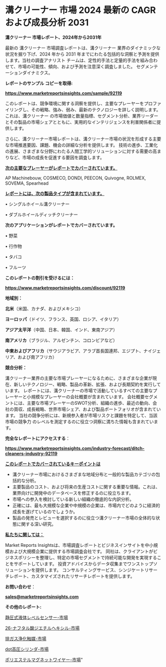 # 溝クリーナー 市場 2024 最新の CAGR および成長分析 2031

<strong>溝クリーナー 市場レポート、2024年から2031年</strong>

最新の 溝クリーナー 市場調査レポートは、溝クリーナー 業界のダイナミックな状況を掘り下げ、2024 年から 2031 年までにわたる包括的な洞察と予測を提供します。当社の調査アナリスト チームは、定性的手法と定量的手法を組み合わせて、市場の可能性、傾向、および予測を注意深く調査しました。 セグメンテーションダイナミクス。



<strong>レポートのサンプル コピーを取得:</strong> <a href=https://www.marketreportsinsights.com/sample/92119>

<strong><u>https://www.marketreportsinsights.com/sample/92119</u></strong></a>

このレポートは、競争環境に関する洞察を提供し、主要なプレーヤーをプロファイリングし、その戦略、強み、弱み、最新のテクノロジーを詳しく説明します。 これは、溝クリーナー の市場価値と数量指標、セグメント分析、業界リーダーとその製品の市場シェアとともに、実用的なインテリジェンスを利害関係者に提供します。

さらに、溝クリーナー市場レポートは、溝クリーナー市場の状況を形成する主要な市場推進要因、課題、機会の詳細な分析を提供します。 技術の進歩、工業化の進展、さまざまな分野にわたる人間工学的ソリューションに対する需要の高まりなど、市場の成長を促進する要因を調査します。



<strong><u>次の主要なプレーヤーがレポートでカバーされています。</u></strong>

AP Machinebouw, COSMECO, DONDI, PEECON, Quivogne, ROLMEX, SOVEMA, Spearhead



<strong><u><b>レポートには、次の製品タイプが含まれています。</b></u></strong>

• シングルホイール溝クリーナー

• ダブルホイールディッチクリーナー



<strong><b>次のアプリケーションがレポートでカバーされています。</b></strong>

• 野菜

• 行作物

• タバコ

• フルーツ



<strong><b>このレポートの割引を受けるには：</b></strong><a href=https://www.marketreportsinsights.com/discount/92119>

<strong><u>https://www.marketreportsinsights.com/discount/92119</u></strong></a>



<strong>地域別：</strong>



<strong>北米</strong>（米国、カナダ、およびメキシコ）



<strong>ヨーロッパ</strong>（ドイツ、フランス、英国、ロシア、イタリア）



<strong>アジア太平洋</strong>（中国、日本、韓国、インド、東南アジア）



<strong>南アメリカ</strong>（ブラジル、アルゼンチン、コロンビアなど）



<strong>中東およびアフリカ</strong>（サウジアラビア、アラブ首長国連邦、エジプト、ナイジェリア、および南アフリカ）



<strong>競合分析：</strong>

溝クリーナー業界の主要な市場プレーヤーになるために、さまざまな企業が現在、新しいテクノロジー、戦略、製品の革新、拡張、および長期契約を実行しています。 レポートには、溝クリーナーの市場で活動しているすべての主要なプレーヤーと小規模なプレーヤーの会社概要が含まれています。 会社概要セグメントには、主要な市場プレーヤーのSWOT分析、組織の進歩、最近の動向、会社の買収、成長戦略、世界市場シェア、および製品ポートフォリオが含まれています。 当社の競争分析には、新規参入者が市場リスクと課題を特定して、当該市場の競争力 のレベルを測定するのに役立つ洞察に満ちた情報も含まれています。



<strong>完全なレポートにアクセスする</strong>：

<a href=https://www.marketreportsinsights.com/industry-forecast/ditch-cleaners-industry-92119>

<strong><u>https://www.marketreportsinsights.com/industry-forecast/ditch-cleaners-industry-92119</u></strong></a>



<strong><u><b>このレポートでカバーされているキーポイントは</b></u></strong>
<ul>
  <li>溝クリーナー市場におけるさまざまな地域分布と一般的な製品カテゴリの包括的な分析。</li>
  <li>主要製品のコスト、および将来の生産コストに関する重要な情報。これは、業界向けに開発中のデータベースを修正するのに役立ちます。</li>
  <li>市場への参入を検討している新しい組織の徹底的な内訳分析。</li>
  <li>正確には、最も大規模な企業や中規模の企業は、市場内でどのように経済的成長を遂げているのでしょうか。</li>
  <li>製品の発売とレビューを選択するのに役立つ溝クリーナー市場の全体的な状態に関する深い研究。</li>
</ul>


<strong><u><b>私たちに関しては：</b></u></strong>

Market Reports Insightsは、市場調査レポートとビジネスインサイトを中小規模および大規模企業に提供する市場調査会社です。 同社は、クライアントがビジネスポリシーを整理し、特定の市場セグメントで持続可能な開発を実現することをサポートしています。 投資アドバイスからデータ収集までワンストップソリューションを提供します。 コンサルティングサービス、シンジケートリサーチレポート、カスタマイズされたリサーチレポートを提供します。



<strong><b>お問い合わせ</b></strong>：

<a href=mailto:sales@marketreportsinsights.com>

<strong><u>sales@marketreportsinsights.com</u></strong></a>



<strong>その他のレポート:</strong>

<a href=https://www.linkedin.com/pulse/静圧式液体レベルセンサー-市場-2023-収益と成長ドライバー-2030-wttnf/>静圧式液体レベルセンサー-市場</a>

<a href=https://www.linkedin.com/pulse/26-ナフタル酸ジエチルヘキシル-市場-2023-総利益と主要ベンダー-2030-ecejf/>26-ナフタル酸ジエチルヘキシル-市場</a>

<a href=https://www.linkedin.com/pulse/排ガス浄化触媒-市場-2023-競争分析と事業成長-2030-analytics-avenue-360-analysis-berdf/>排ガス浄化触媒-市場</a>

<a href=https://www.linkedin.com/pulse/dot高圧シリンダ-市場-2023-swot-分析と最新イノベーション-az88f/>dot高圧シリンダ-市場</a>

<a href=https://www.linkedin.com/pulse/ポリエステルマグネットワイヤー-市場-2023-年のダイナミクスとビジネストレンド-wtvsf/>ポリエステルマグネットワイヤー-市場</a>"
